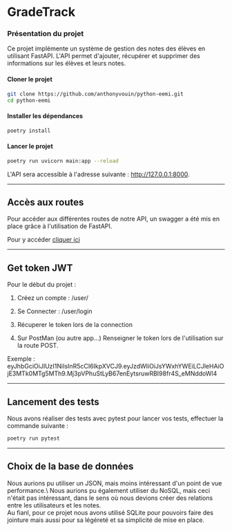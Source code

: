 # GradeTrack

### Présentation du projet

Ce projet implémente un système de gestion des notes des élèves en utilisant FastAPI. L'API permet d'ajouter, récupérer et supprimer des informations sur les élèves et leurs notes.

#### Cloner le projet

```bash
git clone https://github.com/anthonyvouin/python-eemi.git
cd python-eemi
```

#### Installer les dépendances
```bash
poetry install
```
#### Lancer le projet
```bash
poetry run uvicorn main:app --reload
```
L'API sera accessible à l'adresse suivante : http://127.0.0.1:8000.

---

## Accès aux routes

Pour accéder aux différentes routes de notre API, un swagger a été mis en place grâce à l'utilisation de FastAPI.

Pour y accéder [cliquer ici](http://127.0.0.1:8000)


---
## Get token JWT

Pour le début du projet : 
1. Créez un compte : /user/

2. Se Connecter : /user/login

3. Récuperer le token lors de la connection

4. Sur PostMan (ou autre app...) Renseigner le token lors de l'utilisation sur la route POST. 

Exemple : eyJhbGciOiJIUzI1NiIsInR5cCI6IkpXVCJ9.eyJzdWIiOiJsYWxhYWEiLCJleHAiOjE3MTk0MTg5MTh9.Mj3pVPhuStLyB67enEytsruwRBI98fr4S_eMNddoWl4

---

## Lancement des tests

Nous avons réaliser des tests avec pytest pour lancer vos tests, effectuer la commande suivante :
```bash
poetry run pytest
```

---
## Choix de la base de données 

Nous aurions pu utiliser un JSON, mais moins intéressant d'un point de vue performance.\ 
Nous aurions pu également utiliser du NoSQL, mais ceci n'était pas intéressant, dans le sens où nous devions créer des relations entre les utilisateurs et les notes.\
Au fianl, pour ce projet nous avons utilisé SQLite pour pouvoirs faire des jointure mais aussi pour sa légéreté et sa simplicité de mise en place.
